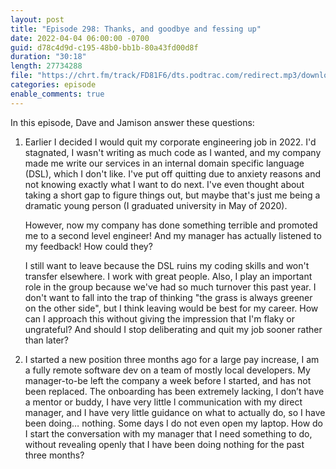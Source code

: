 ```yaml
---
layout: post
title: "Episode 298: Thanks, and goodbye and fessing up"
date: 2022-04-04 06:00:00 -0700
guid: d78c4d9d-c195-48b0-bb1b-80a43fd00d8f
duration: "30:18"
length: 27734288
file: "https://chrt.fm/track/FD81F6/dts.podtrac.com/redirect.mp3/download.softskills.audio/sse-298.mp3"
categories: episode
enable_comments: true
---
```


In this episode, Dave and Jamison answer these questions:

1. Earlier I decided I would quit my corporate engineering job in 2022. I'd stagnated, I wasn't writing as much code as I wanted, and my company made me write our services in an internal domain specific language (DSL), which I don't like. I've put off quitting due to anxiety reasons and not knowing exactly what I want to do next. I've even thought about taking a short gap to figure things out, but maybe that's just me being a dramatic young person (I graduated university in May of 2020).
   
   However, now my company has done something terrible and promoted me to a second level engineer! And my manager has actually listened to my feedback! How could they?
   
   I still want to leave because the DSL ruins my coding skills and won't transfer elsewhere. I work with great people. Also, I play an important role in the group because we've had so much turnover this past year. I don't want to fall into the trap of thinking "the grass is always greener on the other side", but I think leaving would be best for my career. How can I approach this without giving the impression that I'm flaky or ungrateful? And should I stop deliberating and quit my job sooner rather than later?

2. I started a new position three months ago for a large pay increase, I am a fully remote software dev on a team of mostly local developers. My manager-to-be left the company a week before I started, and has not been replaced. The onboarding has been extremely lacking, I don’t have a mentor or buddy, I have very little l communication with my direct manager, and I have very little guidance on what to actually do, so I have been doing… nothing. Some days I do not even open my laptop. How do I start the conversation with my manager that I need something to do, without revealing openly that I have been doing nothing for the past three months?
